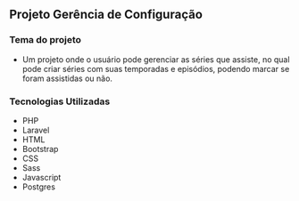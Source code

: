 ## Projeto Gerência de Configuração

### Tema do projeto

- Um projeto onde o usuário pode gerenciar as séries que assiste, no qual pode criar séries com suas temporadas e episódios, podendo marcar se foram assistidas ou não.

### Tecnologias Utilizadas
- PHP
- Laravel
- HTML
- Bootstrap
- CSS
- Sass
- Javascript
- Postgres 

